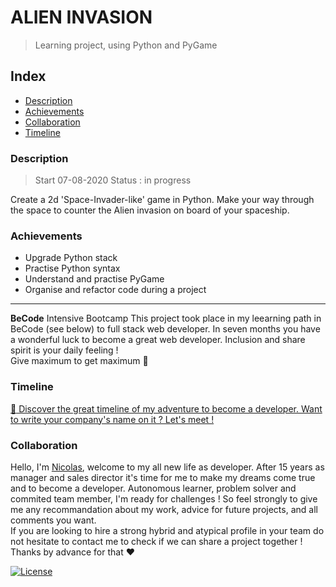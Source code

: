 # ALIEN INVASION
> Learning project, using Python and PyGame

## Index
- [Description](#description) 
- [Achievements](#achievements)
- [Collaboration](#collaboration)
- [Timeline](#timeline)


### Description 
> Start 07-08-2020
> Status : in progress

Create a 2d 'Space-Invader-like' game in Python. 
Make your way through the space to counter the Alien invasion on board of your spaceship.

### Achievements 
* Upgrade Python stack 
* Practise Python syntax
* Understand and practise PyGame
* Organise and refactor code during a project

---

**BeCode** Intensive Bootcamp 
This project took place in my leearning path in BeCode (see below) to full stack web developer.
In seven months you have a wonderful luck to become a great web developer. Inclusion and share spirit is your daily feeling !  
Give maximum to get maximum :rocket:

### Timeline 
[:calendar: Discover the great timeline of my adventure to become a developer. Want to write your company's name on it ? Let's meet !](https://timelines.gitkraken.com/timeline/2e12cc334eb0406b84bf7a6339e666c4?range=2020-05-26_2020-06-27)  

### Collaboration
Hello, I'm [Nicolas](https://www.linkedin.com/in/nicolas-denoel/), welcome to my all new life as developer.
After 15 years as manager and sales director it's time for me to make my dreams come true and to become a developer.
Autonomous learner, problem solver and commited team member, I'm ready for challenges !
So feel strongly to give me any recommandation about my work, advice for future projects, and all comments you want.  
If you are looking to hire a strong hybrid and atypical profile in your team do not hesitate to contact me to check if we can share a project together !  
Thanks by advance for that :heart:  


[![License](http://img.shields.io/:license-mit-blue.svg?style=flat-square)](http://badges.mit-license.org)

